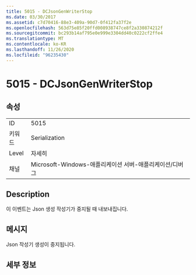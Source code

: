 ```yaml
---
title: 5015 - DCJsonGenWriterStop
ms.date: 03/30/2017
ms.assetid: c7d70416-88e3-409a-90d7-0f412fa37f2e
ms.openlocfilehash: 563d75e85f20ffd008938747ce8f2a330874212f
ms.sourcegitcommit: bc293b14af795e0e999e3304dd40c0222cf2ffe4
ms.translationtype: MT
ms.contentlocale: ko-KR
ms.lasthandoff: 11/26/2020
ms.locfileid: "96235430"
---
```

# <a name="5015---dcjsongenwriterstop"></a>5015 - DCJsonGenWriterStop

## <a name="properties"></a>속성  
  
|||  
|-|-|  
|ID|5015|  
|키워드|Serialization|  
|Level|자세히|  
|채널|Microsoft-Windows-애플리케이션 서버-애플리케이션/디버그|  
  
## <a name="description"></a>Description  

 이 이벤트는 Json 생성 작성기가 중지될 때 내보내집니다.  
  
## <a name="message"></a>메시지  

 Json 작성기 생성이 중지됩니다.  
  
## <a name="details"></a>세부 정보
